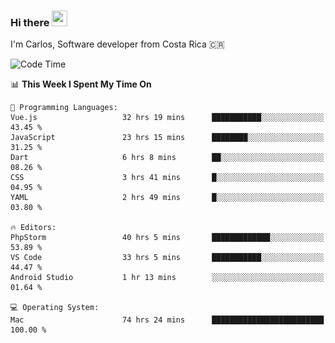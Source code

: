 ### Hi there <img src="https://media.giphy.com/media/hvRJCLFzcasrR4ia7z/giphy.gif" width="25px" height="25px">

I'm Carlos, Software developer from Costa Rica 🇨🇷

[//]: # (<a href="https://app.daily.dev/carum98"><img src="https://github.com/carum98/carum98/blob/main/devcard.svg" width="400" alt="Carlos Umaña Acevedo's Dev Card"/></a>)


<!--START_SECTION:waka-->
![Code Time](http://img.shields.io/badge/Code%20Time-10%2C738%20hrs%2030%20mins-blue)

📊 **This Week I Spent My Time On** 

```text
💬 Programming Languages: 
Vue.js                   32 hrs 19 mins      ███████████░░░░░░░░░░░░░░   43.45 % 
JavaScript               23 hrs 15 mins      ████████░░░░░░░░░░░░░░░░░   31.25 % 
Dart                     6 hrs 8 mins        ██░░░░░░░░░░░░░░░░░░░░░░░   08.26 % 
CSS                      3 hrs 41 mins       █░░░░░░░░░░░░░░░░░░░░░░░░   04.95 % 
YAML                     2 hrs 49 mins       █░░░░░░░░░░░░░░░░░░░░░░░░   03.80 % 

🔥 Editors: 
PhpStorm                 40 hrs 5 mins       █████████████░░░░░░░░░░░░   53.89 % 
VS Code                  33 hrs 5 mins       ███████████░░░░░░░░░░░░░░   44.47 % 
Android Studio           1 hr 13 mins        ░░░░░░░░░░░░░░░░░░░░░░░░░   01.64 % 

💻 Operating System: 
Mac                      74 hrs 24 mins      █████████████████████████   100.00 % 
```


<!--END_SECTION:waka-->
